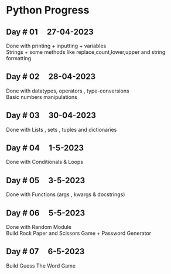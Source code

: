 # Python Progress

## Day # 01 &nbsp; &nbsp; 27-04-2023

Done with printing + inputting + variables </br>
Strings + some methods like replace,count,lower,upper and string formatting

## Day # 02 &nbsp; &nbsp; 28-04-2023

Done with datatypes, operators , type-conversions </br>
Basic numbers manipulations

## Day # 03 &nbsp; &nbsp; 30-04-2023

Done with Lists , sets , tuples and dictionaries </br>

## Day # 04 &nbsp; &nbsp; 1-5-2023

Done with Conditionals & Loops </br>

## Day # 05 &nbsp; &nbsp; 3-5-2023

Done with Functions (args , kwargs & docstrings) </br>

## Day # 06 &nbsp; &nbsp; 5-5-2023

Done with Random Module </br>
Build Rock Paper and Scissors Game + Password Generator

## Day # 07 &nbsp; &nbsp; 6-5-2023

Build Guess The Word Game
